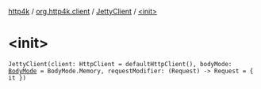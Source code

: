 [http4k](../../index.md) / [org.http4k.client](../index.md) / [JettyClient](index.md) / [&lt;init&gt;](./-init-.md)

# &lt;init&gt;

`JettyClient(client: HttpClient = defaultHttpClient(), bodyMode: `[`BodyMode`](../../org.http4k.core/-body-mode/index.md)` = BodyMode.Memory, requestModifier: (Request) -> Request = { it })`